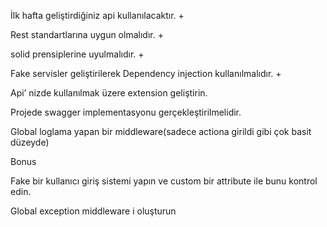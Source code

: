 İlk hafta geliştirdiğiniz api kullanılacaktır. +

Rest standartlarına uygun olmalıdır. +

solid prensiplerine uyulmalıdır. +

Fake servisler geliştirilerek Dependency injection kullanılmalıdır. +

Api’ nizde kullanılmak üzere extension geliştirin.

Projede swagger implementasyonu gerçekleştirilmelidir.

Global loglama yapan bir middleware(sadece actiona girildi gibi çok basit düzeyde)

Bonus

Fake bir kullanıcı giriş sistemi yapın ve custom bir attribute ile bunu kontrol edin.

Global exception middleware i oluşturun

